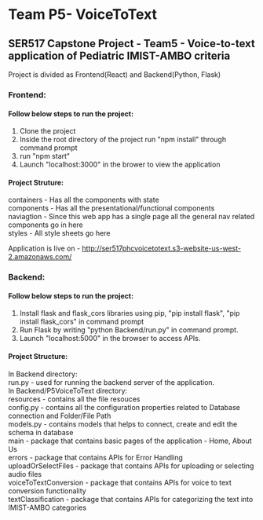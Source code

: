 # Team P5- VoiceToText
## SER517 Capstone Project - Team5 - Voice-to-text application of Pediatric IMIST-AMBO criteria 

Project is divided as Frontend(React) and Backend(Python, Flask)

### Frontend: 

#### Follow below steps to run the project:

1. Clone the project
2. Inside the root directory of the project run "npm install" through command prompt
3. run "npm start"
4. Launch "localhost:3000" in the brower to view the application

#### Project Struture: <br>
containers - Has all the components with state <br>
components - Has all the presentational/functional components <br>
naviagtion - Since this web app has a single page all the general nav related components go in here <br>
styles - All style sheets go here


Application is live on - http://ser517phcvoicetotext.s3-website-us-west-2.amazonaws.com/


### Backend:

#### Follow below steps to run the project:

1. Install flask and flask_cors libraries using pip, "pip install flask", "pip install flask_cors" in command prompt
2. Run Flask by writing "python Backend/run.py" in command prompt.
3. Launch "localhost:5000" in the browser to access APIs.

#### Project Structure: <br>
In Backend directory: <br>
run.py - used for running the backend server of the application. <br>
In Backend/P5VoiceToText directory: <br>
resources - contains all the file resouces <br>
config.py - contains all the configuration properties related to Database connection and Folder/File Path <br>
models.py - contains models that helps to connect, create and edit the schema in database <br>
main - package that contains basic pages of the application - Home, About Us <br>
errors - package that contains APIs for Error Handling <br>
uploadOrSelectFiles - package that contains APIs for uploading or selecting audio files <br>
voiceToTextConversion - package that contains APIs for voice to text conversion functionality <br>
textClassification - package that contains APIs for categorizing the text into IMIST-AMBO categories <br>

